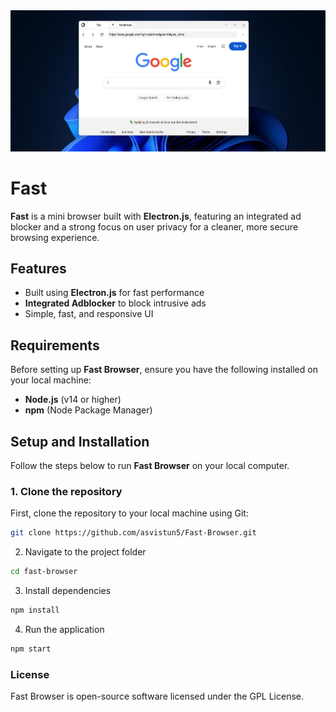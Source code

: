 <div style=""><img src="static/demo/cover.png" width="800"/></div>

# Fast

**Fast** is a mini browser built with **Electron.js**, featuring an integrated ad blocker and a strong focus on user privacy for a cleaner, more secure browsing experience.

## Features
- Built using **Electron.js** for fast performance
- **Integrated Adblocker** to block intrusive ads
- Simple, fast, and responsive UI

## Requirements
Before setting up **Fast Browser**, ensure you have the following installed on your local machine:
- **Node.js** (v14 or higher)
- **npm** (Node Package Manager)

## Setup and Installation

Follow the steps below to run **Fast Browser** on your local computer.

### 1. Clone the repository

First, clone the repository to your local machine using Git:

```bash
git clone https://github.com/asvistun5/Fast-Browser.git
```

2. Navigate to the project folder

```bash
cd fast-browser
```

3. Install dependencies

```bash
npm install
```

4. Run the application

```bash
npm start
```

### License

Fast Browser is open-source software licensed under the GPL License.